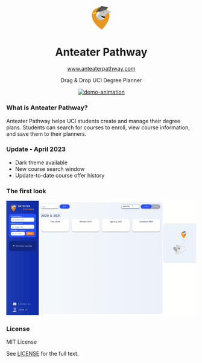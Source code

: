 <p align="center">
    <a href="https://anteaterpathway.com">
        <img alt="anteater-pathway-logo" src="nextjs-client/public/anteater-logo.svg" width="50" />
    </a>
</p>

<h1 align="center">Anteater Pathway</h1>

<p align="center">
    <a href="https://anteaterpathway.com">
        www.anteaterpathway.com
    </a>
</p>

<p align="center">Drag & Drop UCI Degree Planner</p>

<p align="center">
    <a href="https://anteaterpathway.com">
        <img alt="demo-animation" src="demo-april-2023.gif" width="795"/>
    </a>
</p>

### What is Anteater Pathway?

Anteater Pathway helps UCI students create and manage their degree plans. Students can search for courses to enroll, view course information, and save them to their planners.

### Update - April 2023

-  Dark theme available
-  New course search window
-  Update-to-date course offer history

### The first look

<p align="center">
    <a href="https://anteaterpathway.com">
        <img alt="demo-animation" src="demo-dec-2020.gif" width="795"/>
    </a>
</p>

### License

MIT License

See [LICENSE](/LICENSE) for the full text.
